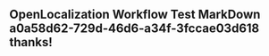 <properties
ms.topic="hero-topic"
ms.test1="hero-topic"
ms.test2="test"/>

## OpenLocalization Workflow Test MarkDown a0a58d62-729d-46d6-a34f-3fccae03d618 thanks!
